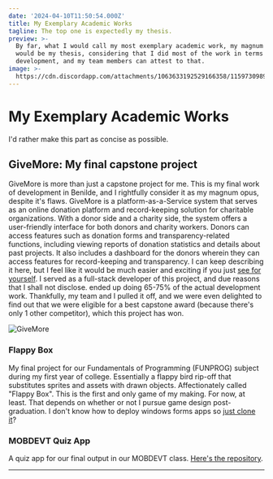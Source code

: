 ```yaml
---
date: '2024-04-10T11:50:54.000Z'
title: My Exemplary Academic Works
tagline: The top one is expectedly my thesis.
preview: >-
  By far, what I would call my most exemplary academic work, my magnum opus,
  would be my thesis, considering that I did most of the work in terms of
  development, and my team members can attest to that.
image: >-
  https://cdn.discordapp.com/attachments/1063633192529166358/1159730989711507506/givemore-high-resolution-color-logo.png?ex=662207a6&is=660f92a6&hm=dd600c04f342e51a628eb3135c27a957b41ecbc7dfcaf4ae23b85922d5aa2eea&
---
```


# My Exemplary Academic Works

I'd rather make this part as concise as possible.

## GiveMore: My final capstone project

GiveMore is more than just a capstone project for me. This is my final work of development in Benilde, and I rightfully consider it as my magnum opus, despite it's flaws. GiveMore is a platform-as-a-Service system that serves as an online donation platform and record-keeping solution for charitable organizations. With a donor side and a charity side, the system offers a user-friendly interface for both donors and charity workers. Donors can access features such as donation forms and transparency-related functions, including viewing reports of donation statistics and details about past projects. It also includes a dashboard for the donors wherein they can access features for record-keeping and transparency. I can keep describing it here, but I feel like it would be much easier and exciting if you just [see for yourself](https://isproj2.vercel.app). I served as a full-stack developer of this project, and due reasons that I shall not disclose. ended up doing 65-75% of the actual development work. Thankfully, my team and I pulled it off, and we were even delighted to find out that we were eligible for a best capstone award (because there's only 1 other competitor), which this project has won.

![GiveMore](https://cdn.discordapp.com/attachments/1192373420067922010/1228325163699929189/image.png?ex=662ba1f4&is=66192cf4&hm=81771e4159040dfb72c9fd275757547805649f8d4ed661e22a6e94bc4330c63c&)

### Flappy Box

My final project for our Fundamentals of Programming (FUNPROG) subject during my first year of college. Essentially a flappy bird rip-off that substitutes sprites and assets with drawn objects. Affectionately called "Flappy Box". This is the first and only game of my making. For now, at least. That depends on whether or not I pursue game design post-graduation. I don't know how to deploy windows forms apps so [just clone it](https://github.com/gerardgabrielparinas/FUNPROG_FINALS)?

### MOBDEVT Quiz App

A quiz app for our final output in our MOBDEVT class. [Here's the repository](https://github.com/gerardgabrielparinas/MOBDEVT_FINALS).

---
